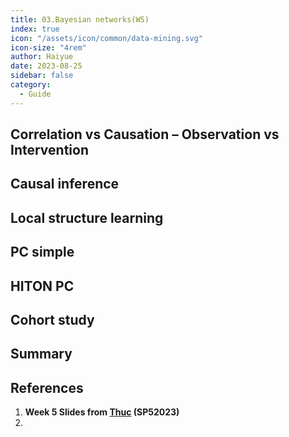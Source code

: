 ```yaml
---
title: 03.Bayesian networks(W5)
index: true
icon: "/assets/icon/common/data-mining.svg"
icon-size: "4rem"
author: Haiyue
date: 2023-08-25
sidebar: false
category:
  - Guide
---
```


## Correlation vs Causation – Observation vs Intervention
## Causal inference
## Local structure learning
## PC simple
## HITON PC
## Cohort study
## Summary



## References
01. **Week 5 Slides from [Thuc](https://people.unisa.edu.au/thuc.le) (SP52023)**
02. 